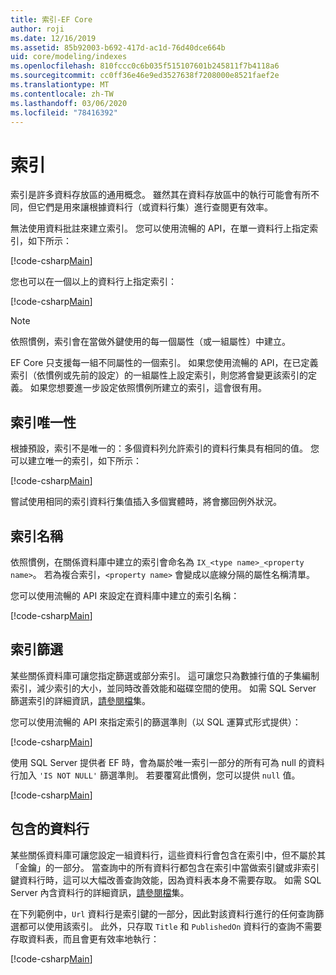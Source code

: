 ```yaml
---
title: 索引-EF Core
author: roji
ms.date: 12/16/2019
ms.assetid: 85b92003-b692-417d-ac1d-76d40dce664b
uid: core/modeling/indexes
ms.openlocfilehash: 810fccc0c6b035f515107601b245811f7b4118a6
ms.sourcegitcommit: cc0ff36e46e9ed3527638f7208000e8521faef2e
ms.translationtype: MT
ms.contentlocale: zh-TW
ms.lasthandoff: 03/06/2020
ms.locfileid: "78416392"
---
```

# <a name="indexes"></a>索引

索引是許多資料存放區的通用概念。 雖然其在資料存放區中的執行可能會有所不同，但它們是用來讓根據資料行（或資料行集）進行查閱更有效率。

無法使用資料批註來建立索引。 您可以使用流暢的 API，在單一資料行上指定索引，如下所示：

[!code-csharp[Main](../../../samples/core/Modeling/FluentAPI/Index.cs?name=Index&highlight=4)]

您也可以在一個以上的資料行上指定索引：

[!code-csharp[Main](../../../samples/core/Modeling/FluentAPI/IndexComposite.cs?name=Composite&highlight=4)]

> [!NOTE]
> 依照慣例，索引會在當做外鍵使用的每一個屬性（或一組屬性）中建立。
>
> EF Core 只支援每一組不同屬性的一個索引。 如果您使用流暢的 API，在已定義索引（依慣例或先前的設定）的一組屬性上設定索引，則您將會變更該索引的定義。 如果您想要進一步設定依照慣例所建立的索引，這會很有用。

## <a name="index-uniqueness"></a>索引唯一性

根據預設，索引不是唯一的：多個資料列允許索引的資料行集具有相同的值。 您可以建立唯一的索引，如下所示：

[!code-csharp[Main](../../../samples/core/Modeling/FluentAPI/IndexUnique.cs?name=IndexUnique&highlight=5)]

嘗試使用相同的索引資料行集值插入多個實體時，將會擲回例外狀況。

## <a name="index-name"></a>索引名稱

依照慣例，在關係資料庫中建立的索引會命名為 `IX_<type name>_<property name>`。 若為複合索引，`<property name>` 會變成以底線分隔的屬性名稱清單。

您可以使用流暢的 API 來設定在資料庫中建立的索引名稱：

[!code-csharp[Main](../../../samples/core/Modeling/FluentAPI/IndexName.cs?name=IndexName&highlight=5)]

## <a name="index-filter"></a>索引篩選

某些關係資料庫可讓您指定篩選或部分索引。 這可讓您只為數據行值的子集編制索引，減少索引的大小，並同時改善效能和磁碟空間的使用。 如需 SQL Server 篩選索引的詳細資訊，[請參閱檔](https://docs.microsoft.com/sql/relational-databases/indexes/create-filtered-indexes)集。

您可以使用流暢的 API 來指定索引的篩選準則（以 SQL 運算式形式提供）：

[!code-csharp[Main](../../../samples/core/Modeling/FluentAPI/IndexFilter.cs?name=IndexFilter&highlight=5)]

使用 SQL Server 提供者 EF 時，會為屬於唯一索引一部分的所有可為 null 的資料行加入 `'IS NOT NULL'` 篩選準則。 若要覆寫此慣例，您可以提供 `null` 值。

[!code-csharp[Main](../../../samples/core/Modeling/FluentAPI/IndexNoFilter.cs?name=IndexNoFilter&highlight=6)]

## <a name="included-columns"></a>包含的資料行

某些關係資料庫可讓您設定一組資料行，這些資料行會包含在索引中，但不屬於其「金鑰」的一部分。 當查詢中的所有資料行都包含在索引中當做索引鍵或非索引鍵資料行時，這可以大幅改善查詢效能，因為資料表本身不需要存取。 如需 SQL Server 內含資料行的詳細資訊，[請參閱檔](https://docs.microsoft.com/sql/relational-databases/indexes/create-indexes-with-included-columns)集。

在下列範例中，`Url` 資料行是索引鍵的一部分，因此對該資料行進行的任何查詢篩選都可以使用該索引。 此外，只存取 `Title` 和 `PublishedOn` 資料行的查詢不需要存取資料表，而且會更有效率地執行：

[!code-csharp[Main](../../../samples/core/Modeling/FluentAPI/IndexInclude.cs?name=IndexInclude&highlight=5-9)]
